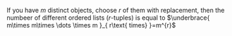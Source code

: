 If you have $m$ distinct objects, choose $r$ of them with replacement, then the numbeer of different ordered lists ($r$-tuples) is equal to $\underbrace{ m\times m\times \dots \times m }_{ r\text{ times} }=m^{r}$